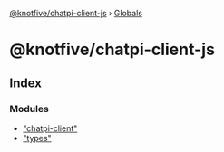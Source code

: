 [@knotfive/chatpi-client-js](README.md) › [Globals](globals.md)

# @knotfive/chatpi-client-js

## Index

### Modules

* ["chatpi-client"](modules/_chatpi_client_.md)
* ["types"](modules/_types_.md)
